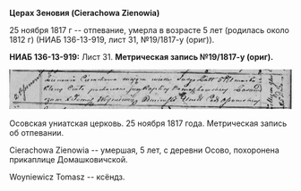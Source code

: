 **Церах Зеновия (Cierachowa Zienowia)**

25 ноября 1817 г -- отпевание, умерла в возрасте 5 лет (родилась около
1812 г) (НИАБ 136-13-919, лист 31, №19/1817-у (ориг)).

**НИАБ 136-13-919:** Лист 31. **Метрическая запись №19/1817-у (ориг).**

![](./media/cc57509f1f3827fd43b916253ee7b36525d34342.png)

Осовская униатская церковь. 25 ноября 1817 года. Метрическая запись об
отпевании.

Cieraсhowa Zienowia -- умершая, 5 лет, с деревни Осово, похоронена
прикаплице Домашковичской.

Woyniewicz Tomasz -- ксёндз.
